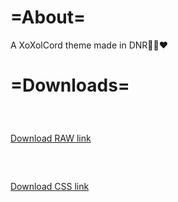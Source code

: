 # =About=
A XoXolCord theme made in DNR🖤💙❤️

# =Downloads=
### ⠀
[Download RAW link](https://raw.githubusercontent.com/artzab1103/XoXolCord/main/xoxolcord.theme.css)

### ⠀
[Download CSS link](https://github.com/artzab1103/XoXolCord/releases/download/0.2/xoxolcord.theme.css)
